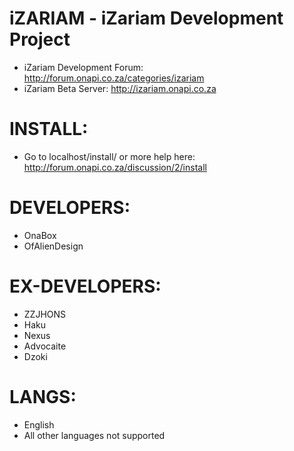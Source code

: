 iZARIAM - iZariam Development Project
======================================

* iZariam Development Forum: http://forum.onapi.co.za/categories/izariam
* iZariam Beta Server: http://izariam.onapi.co.za

INSTALL:
========

* Go to localhost/install/ or more help here: http://forum.onapi.co.za/discussion/2/install 

DEVELOPERS:
===========

* OnaBox
* OfAlienDesign

EX-DEVELOPERS:
==============
* ZZJHONS
* Haku
* Nexus
* Advocaite
* Dzoki

LANGS:
======

* English
* All other languages not supported

